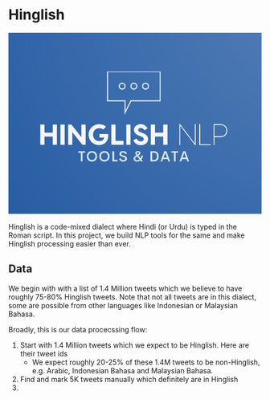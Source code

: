 # Hinglish

![](./logo.png)

Hinglish is a code-mixed dialect where Hindi (or Urdu) is typed in the Roman script. In this project, we build NLP tools for the same and make Hinglish processing easier than ever.

## Data

We begin with with a list of 1.4 Million tweets which we believe to have roughly 75-80% Hinglish tweets. Note that not all tweets are in this dialect, some are possible from other languages like Indonesian or Malaysian Bahasa. 

Broadly, this is our data procecssing flow:

1. Start with 1.4 Million tweets which we expect to be Hinglish. Here are their tweet ids
    - We expect roughly 20-25% of these 1.4M tweets to be non-Hinglish, e.g. Arabic, Indonesian Bahasa and Malaysian Bahasa.  
1. Find and mark 5K tweets manually which definitely are in Hinglish
1. 